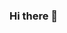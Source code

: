 ### Hi there 👋

<!--
**Sam2112k/sam2112k** is a ✨ _special_ ✨ repository because its `README.md` (this file) appears on your GitHub profile.

Name : Trần Đình Trọng
ID : BA9-064
-->
